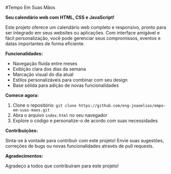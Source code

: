 #Tempo Em Suas Mãos

**Seu calendário web com HTML, CSS e JavaScript!**

Este projeto oferece um calendário web completo e responsivo, pronto para ser integrado em seus websites ou aplicações. Com interface amigável e fácil personalização, você pode gerenciar seus compromissos, eventos e datas importantes de forma eficiente.

**Funcionalidades:**

* Navegação fluida entre meses
* Exibição clara dos dias da semana
* Marcação visual do dia atual
* Estilos personalizáveis para combinar com seu design
* Base sólida para adição de novas funcionalidades

**Comece agora:**

1. Clone o repositório: `git clone https://github.com/eng-joaoelias/empo-em-suas-maos.git`
2. Abra o arquivo `index.html` no seu navegador
3. Explore o código e personalize-o de acordo com suas necessidades

**Contribuições:**

Sinta-se à vontade para contribuir com este projeto! Envie suas sugestões, correções de bugs ou novas funcionalidades através de pull requests.

**Agradecimentos:**

Agradeço a todos que contribuíram para este projeto!

